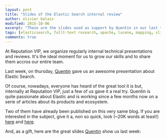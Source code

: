 ```yaml
---
layout: post
title: "Slides of the Elastic Search internal review"
author: olivier_balais
modified: 2015-10-06
excerpt: "These are the slides used as support by Quentin in our last technical workshop at Reputation VIP."
tags: [elasticsearch, fullt-text research, apache, lucene, mapping, slides, technical, review]
comments: true
---
```


At Reputation VIP, we organize regularly internal technical presentations and reviews. It's the ideal moment for us to grow our skills and to share them accros our entire team.

Last week, on thursday, [Quentin](https://twitter.com/limonpies) gave us an awesome presentation about Elastic Search.

Of course, nowadays, everyone has heard of the great tool it is but, internally at Reputation VIP, just a few of us gave it a real try. Quentin is quite passionate about Elastic and is working since a few months now on a serie of articles about its products and ecosystem.

Two of them have already been published on this very same blog. If you are interested in the subject, give it a, non so quick, look (~20K words at least!) [here](http://reputationvip.io/elasticsearch-is-coming/) and [here](http://reputationvip.io/elasticsearch-always-pays-its-debts/).

And, as a gift, here are the great slides [Quentin](https://twitter.com/limonpies) show us last week:

<script async class="speakerdeck-embed" data-id="fb70a222265b41b99aa4ae71c6fc9c06" data-ratio="1.77777777777778" src="//speakerdeck.com/assets/embed.js"></script>

